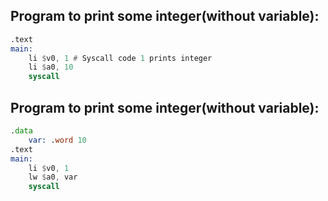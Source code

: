 ## Program to print some integer(without variable):
```asm
.text
main:
    li $v0, 1 # Syscall code 1 prints integer
    li $a0, 10
    syscall
```
## Program to print some integer(without variable):

```asm
.data 
	var: .word 10
.text
main:
    li $v0, 1
    lw $a0, var
    syscall
    
    
```
